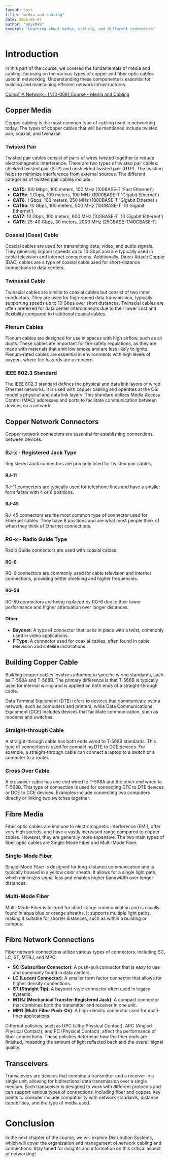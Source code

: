 ```yaml
---
layout: post
title: "media and cabling"
date: 2025-01-07
author: "onyx998"
excerpt: "Learning about media, cabling, and different connectors"
---
```



# Introduction
In this part of the course, we covered the fundamentals of media and cabling, focusing on the various types of copper and fiber optic cables used in networking. Understanding these components is essential for building and maintaining efficient network infrastructures.

[CompTIA Network+ (N10-008) Course - Media and Cabling](https://www.comptia.org/certifications/network) 

## Copper Media
Copper cabling is the most common type of cabling used in networking today. The types of copper cables that will be mentioned include twisted pair, coaxial, and twinaxial.

### Twisted Pair
Twisted pair cables consist of pairs of wires twisted together to reduce electromagnetic interference. There are two types of twisted pair cables: shielded twisted pair (STP) and unshielded twisted pair (UTP). The twisting helps to minimize interference from external sources. The different categories of twisted pair cables include:

- **CAT5**: 100 Mbps, 100 meters, 100 MHz (100BASE-T 'Fast Ethernet')
- **CAT5e**: 1 Gbps, 100 meters, 100 MHz (1000BASE-T 'Gigabit Ethernet')
- **CAT6**: 1 Gbps, 100 meters, 250 MHz (1000BASE-T 'Gigabit Ethernet')
- **CAT6a**: 10 Gbps, 100 meters, 500 MHz (10GBASE-T '10 Gigabit Ethernet')
- **CAT7**: 10 Gbps, 100 meters, 600 MHz (10GBASE-T '10 Gigabit Ethernet')
- **CAT8**: 25-40 Gbps, 30 meters, 2000 MHz (25GBASE-T/40GBASE-T)

### Coaxial (Coax) Cable
Coaxial cables are used for transmitting data, video, and audio signals. They generally support speeds up to 10 Gbps and are typically used in cable television and internet connections. Additionally, Direct Attach Copper (DAC) cables are a type of coaxial cable used for short-distance connections in data centers.

### Twinaxial Cable 
Twinaxial cables are similar to coaxial cables but consist of two inner conductors. They are used for high-speed data transmission, typically supporting speeds up to 10 Gbps over short distances. Twinaxial cables are often preferred for data center interconnects due to their lower cost and flexibility compared to traditional coaxial cables.

### Plenum Cables
Plenum cables are designed for use in spaces with high airflow, such as air ducts. These cables are important for fire safety regulations, as they are made with materials that emit low smoke and are less likely to ignite. Plenum-rated cables are essential in environments with high levels of oxygen, where fire hazards are a concern.

### IEEE 802.3 Standard
The IEEE 802.3 standard defines the physical and data link layers of wired Ethernet networks. It is used with copper cabling and operates at the OSI model's physical and data link layers. This standard utilizes Media Access Control (MAC) addresses and ports to facilitate communication between devices on a network.

## Copper Network Connectors
Copper network connectors are essential for establishing connections between devices. 

### RJ-x - Registered Jack Type 
Registered Jack connectors are primarily used for twisted pair cables. 

#### RJ-11
RJ-11 connectors are typically used for telephone lines and have a smaller form factor with 4 or 6 positions.

#### RJ-45
RJ-45 connectors are the most common type of connector used for Ethernet cables. They have 8 positions and are what most people think of when they think of Ethernet connections.

### RG-x - Radio Guide Type
Radio Guide connectors are used with coaxial cables.

#### RG-6
RG-6 connectors are commonly used for cable television and internet connections, providing better shielding and higher frequencies.

#### RG-59
RG-59 connectors are being replaced by RG-6 due to their lower performance and higher attenuation over longer distances.

#### Other
- **Bayonet**: A type of connector that locks in place with a twist, commonly used in video applications.
- **F Type**: A connector used for coaxial cables, often found in cable television and satellite installations.

## Building Copper Cable
Building copper cables involves adhering to specific wiring standards, such as T-568A and T-568B. The primary difference is that T-568B is typically used for internal wiring and is applied on both ends of a straight-through cable. 

Data Terminal Equipment (DTE) refers to devices that communicate over a network, such as computers and printers, while Data Communications Equipment (DCE) includes devices that facilitate communication, such as modems and switches.

### Straight-through Cable
A straight-through cable has both ends wired to T-568B standards. This type of connection is used for connecting DTE to DCE devices. For example, a straight-through cable can connect a laptop to a switch or a computer to a router.

### Cross Over Cable
A crossover cable has one end wired to T-568A and the other end wired to T-568B. This type of connection is used for connecting DTE to DTE devices or DCE to DCE devices. Examples include connecting two computers directly or linking two switches together.

## Fibre Media
Fiber optic cables are immune to electromagnetic interference (EMI), offer very high speeds, and have a vastly increased range compared to copper cables. However, they are generally more expensive. The two main types of fiber optic cables are Single-Mode Fiber and Multi-Mode Fiber.

### Single-Mode Fiber
Single-Mode Fiber is designed for long-distance communication and is typically housed in a yellow color sheath. It allows for a single light path, which minimizes signal loss and enables higher bandwidth over longer distances.

### Multi-Mode Fiber
Multi-Mode Fiber is tailored for short-range communication and is usually found in aqua blue or orange sheaths. It supports multiple light paths, making it suitable for shorter distances, such as within a building or campus.

## Fibre Network Connections
Fiber network connections utilize various types of connectors, including SC, LC, ST, MTRJ, and MPO. 

- **SC (Subscriber Connector)**: A push-pull connector that is easy to use and commonly found in data centers.
- **LC (Lucent Connector)**: A smaller form factor connector that allows for higher density connections.
- **ST (Straight Tip)**: A bayonet-style connector often used in legacy systems.
- **MTRJ (Mechanical Transfer-Registered Jack)**: A compact connector that combines both the transmitter and receiver in one unit.
- **MPO (Multi-Fiber Push-On)**: A high-density connector used for multi-fiber applications.

Different polishes, such as UPC (Ultra Physical Contact), APC (Angled Physical Contact), and PC (Physical Contact), affect the performance of fiber connections. These polishes determine how the fiber ends are finished, impacting the amount of light reflected back and the overall signal quality.

## Transceivers
Transceivers are devices that combine a transmitter and a receiver in a single unit, allowing for bidirectional data transmission over a single medium. Each transceiver is designed to work with different protocols and can support various types of connections, including fiber and copper. Key points to consider include compatibility with network standards, distance capabilities, and the type of media used.

# Conclusion
In the next chapter of the course, we will explore Distribution Systems, which will cover the organization and management of network cabling and connections. Stay tuned for insights and information on this critical aspect of networking!

